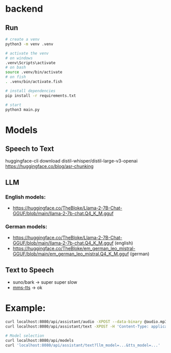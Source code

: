 # backend

## Run

```sh
# create a venv
python3 -m venv .venv

# activate the venv
# on windows
.venv\Scripts\activate
# on bash
source .venv/bin/activate
# on fish
. .venv/bin/activate.fish

# install dependencies
pip install -r requirements.txt

# start
python3 main.py
```


# Models

## Speech to Text
huggingface-cli download distil-whisper/distil-large-v3-openai
https://huggingface.co/blog/asr-chunking

## LLM

### English models:

- https://huggingface.co/TheBloke/Llama-2-7B-Chat-GGUF/blob/main/llama-2-7b-chat.Q4_K_M.gguf

### German models:

- https://huggingface.co/TheBloke/Llama-2-7B-Chat-GGUF/blob/main/llama-2-7b-chat.Q4_K_M.gguf (english)
- https://huggingface.co/TheBloke/em_german_leo_mistral-GGUF/blob/main/em_german_leo_mistral.Q4_K_M.gguf (german)

## Text to Speech

- suno/bark -> super super slow
- [mms-tts](https://huggingface.co/facebook/mms-tts-deu) -> ok

# Example:

```sh
curl localhost:8080/api/assistant/audio -XPOST --data-binary @audio.mp3
curl localhost:8080/api/assistant/text -XPOST -H 'Content-Type: application/json' -d '{ "text": "What is your name?" }'

# Model selection
curl localhost:8080/api/models
curl 'localhost:8080/api/assistant/text?llm_model=...&tts_model=...'
```
